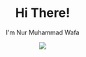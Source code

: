 <h1 align="center">Hi There!</h1>

<p align="center">I'm Nur Muhammad Wafa</p>

<p align="center">
  <a href="https://github.com/DenverCoder1/readme-typing-svg"><img src="https://readme-typing-svg.herokuapp.com?font=Time+New+Roman&color=greenlight&size=25&center=true&vCenter=true&width=500&height=100&lines=Hello+World...;I'm+an+IT+Enthusiast...;Active+Learner...;Love+to+learn+new+stuffs...;Let's+be+friends..."></a>
</p>
